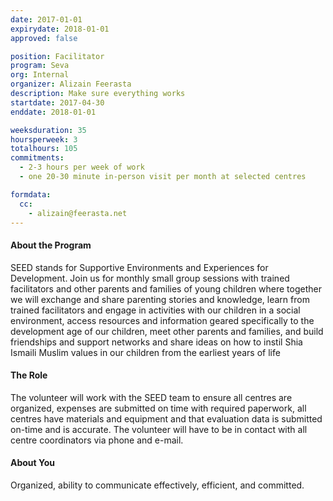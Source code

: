 ```yaml
---
date: 2017-01-01
expirydate: 2018-01-01
approved: false

position: Facilitator
program: Seva
org: Internal
organizer: Alizain Feerasta
description: Make sure everything works
startdate: 2017-04-30
enddate: 2018-01-01

weeksduration: 35
hoursperweek: 3
totalhours: 105
commitments:
  - 2-3 hours per week of work
  - one 20-30 minute in-person visit per month at selected centres

formdata:
  cc:
    - alizain@feerasta.net
---
```


#### About the Program

SEED stands for Supportive Environments and Experiences for Development. Join us for monthly small group sessions with trained facilitators and other parents and families of young children where together we will exchange and share parenting stories and knowledge, learn from trained facilitators and engage in activities with our children in a social environment, access resources and information geared specifically to the development age of our children, meet other parents and families, and build friendships and support networks and share ideas on how to instil Shia Ismaili Muslim values in our children from the earliest years of life

#### The Role

The volunteer will work with the SEED team to ensure all centres are organized, expenses are submitted on time with required paperwork, all centres have materials and equipment and that evaluation data is submitted on-time and is accurate. The volunteer will have to be in contact with all centre coordinators via phone and e-mail.

#### About You

Organized, ability to communicate effectively, efficient, and committed.
